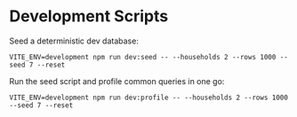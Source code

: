# Development Scripts

Seed a deterministic dev database:

```
VITE_ENV=development npm run dev:seed -- --households 2 --rows 1000 --seed 7 --reset
```

Run the seed script and profile common queries in one go:

```
VITE_ENV=development npm run dev:profile -- --households 2 --rows 1000 --seed 7 --reset
```

